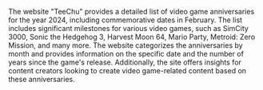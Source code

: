 The website "TeeChu" provides a detailed list of video game anniversaries for the year 2024, including commemorative dates in February. The list includes significant milestones for various video games, such as SimCity 3000, Sonic the Hedgehog 3, Harvest Moon 64, Mario Party, Metroid: Zero Mission, and many more. The website categorizes the anniversaries by month and provides information on the specific date and the number of years since the game's release. Additionally, the site offers insights for content creators looking to create video game-related content based on these anniversaries.